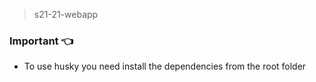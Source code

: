 > s21-21-webapp

### Important 👈
- To use husky you need install the dependencies from the root folder
